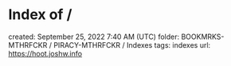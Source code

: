 # Index of /

created: September 25, 2022 7:40 AM (UTC)
folder: BOOKMRKS-MTHRFCKR / PIRACY-MTHRFCKR / Indexes
tags: indexes
url: https://hoot.joshw.info